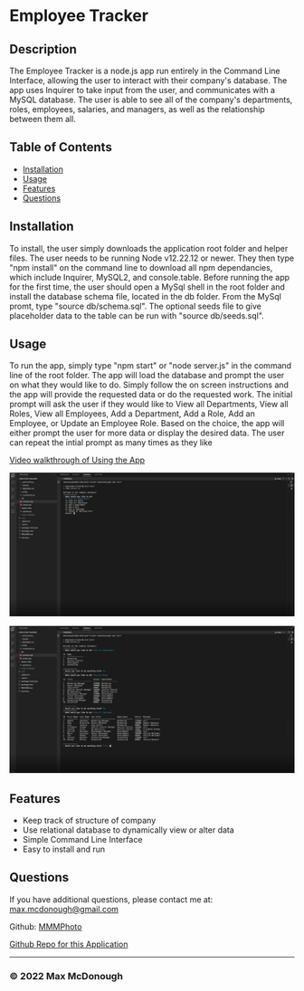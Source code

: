 
  # Employee Tracker

  ## Description

  The Employee Tracker is a node.js app run entirely in the Command Line Interface, allowing the user to interact with their company's database. The app uses Inquirer to take input from the user, and communicates with a MySQL database. The user is able to see all of the company's departments, roles, employees, salaries, and managers, as well as the relationship between them all.

  ## Table of Contents

  - [Installation](#installation)
  - [Usage](#usage)
  - [Features](#features)
  - [Questions](#questions)

  ## Installation

  To install, the user simply downloads the application root folder and helper files. The user needs to be running Node v12.22.12 or newer. They then type "npm install" on the command line to download all npm dependancies, which include Inquirer, MySQL2, and console.table. Before running the app for the first time, the user should open a MySql shell in the root folder and install the database schema file, located in the db folder. From the MySql promt, type "source db/schema.sql". The optional seeds file to give placeholder data to the table can be run with "source db/seeds.sql".

  ## Usage

  To run the app, simply type "npm start" or "node server.js" in the command line of the root folder. The app will load the database and prompt the user on what they would like to do. Simply follow the on screen instructions and the app will provide the requested data or do the requested work. The initial prompt will ask the user if they would like to View all Departments, View all Roles, View all Employees, Add a Department, Add a Role, Add an Employee, or Update an Employee Role. Based on the choice, the app will either prompt the user for more data or display the desired data. The user can repeat the intial prompt as many times as they like  

  [Video walkthrough of Using the App](link)

  ![Usage Screenshot 1](./images/employee-tracker-screenshot1.png?raw=true)

  ![Usage Screenshot 2](./images/employee-tracker-screenshot2.png?raw=true)

  ## Features

  - Keep track of structure of company
  - Use relational database to dynamically view or alter data
  - Simple Command Line Interface
  - Easy to install and run

  ## Questions

  If you have additional questions, please contact me at: max.mcdonough@gmail.com

  Github: [MMMPhoto](https://github.com/MMMPhoto)
  
  [Github Repo for this Application](https://github.com/MMMPhoto/employee-tracker)

  --------------------------------------

  ### &copy; 2022 Max McDonough


  